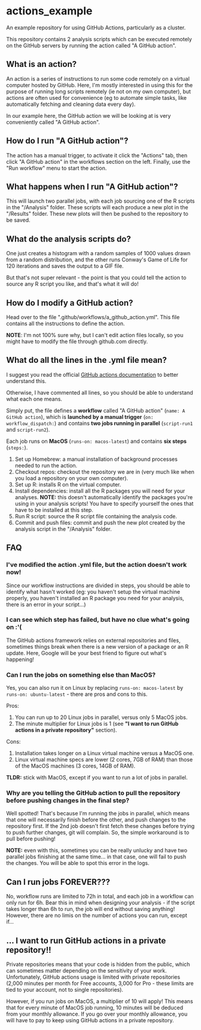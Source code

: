 # actions_example
An example repository for using GitHub Actions, particularly as a cluster.

This repository contains 2 analysis scripts which can be executed remotely on the GitHub servers by running the action called "A GitHub action".


## What is an action?

An action is a series of instructions to run some code remotely on a virtual computer hosted by GitHub. Here, I'm mostly interested in using this for the purpose of running long scripts remotely (ie not on my own computer), but actions are often used for convenience (eg to automate simple tasks, like automatically fetching and cleaning data every day).

In our example here, the GitHub action we will be looking at is very conveniently called "A GitHub action".


## How do I run "A GitHub action"?

The action has a manual trigger, to activate it click the "Actions" tab, then click "A GitHub action" in the workflows section on the left. Finally, use the "Run workflow" menu to start the action.


## What happens when I run "A GitHub action"?

This will launch two parallel jobs, with each job sourcing one of the R scripts in the "/Analysis" folder. These scripts will each produce a new plot in the "/Results" folder. These new plots will then be pushed to the repository to be saved.


## What do the analysis scripts do?

One just creates a histogram with a random samples of 1000 values drawn from a random distribution, and the other runs Conway's Game of Life for 120 iterations and saves the output to a GIF file.

But that's not super relevant - the point is that you could tell the action to source any R script you like, and that's what it will do!


## How do I modify a GitHub action?

Head over to the file ".github/workflows/a_github_action.yml". This file contains all the instructions to define the action.

**NOTE**: I'm not 100% sure why, but I can't edit action files locally, so you might have to modify the file through github.com directly.


## What do all the lines in the .yml file mean?

I suggest you read the official [GitHub actions documentation](https://docs.github.com/en/actions/creating-actions/metadata-syntax-for-github-actions) to better understand this.

Otherwise, I have commented all lines, so you should be able to understand what each one means.

Simply put, the file defines a **workflow** called "A GitHub action" (`name: A GitHub action`), which is **launched by a manual trigger** (`on: workflow_dispatch:`) and contains **two jobs running in parallel** (`script-run1` and `script-run2`).

Each job runs on **MacOS** (`runs-on: macos-latest`) and contains **six steps** (`steps:`).
1) Set up Homebrew: a manual installation of background processes needed to run the action.
2) Checkout repos: checkout the repository we are in (very much like when you load a repository on your own computer).
3) Set up R: installs R on the virtual computer.
4) Install dependencies: install all the R packages you will need for your analyses. **NOTE:** this doesn't automatically identify the packages you're using in your analysis scripts! You have to specify yourself the ones that have to be installed at this step.
5) Run R script: source the R script file containing the analysis code.
6) Commit and push files: commit and push the new plot created by the analysis script in the "/Analysis" folder.


## FAQ

### I've modified the action .yml file, but the action doesn't work now!
Since our workflow instructions are divided in steps, you should be able to identify what hasn't worked (eg: you haven't setup the virtual machine properly, you haven't installed an R package you need for your analysis, there is an error in your script...)


### I can see which step has failed, but have no clue what's going on :'(
The GitHub actions framework relies on external repositories and files, sometimes things break when there is a new version of a package or an R update. Here, Google will be your best friend to figure out what's happening!


### Can I run the jobs on something else than MacOS?
Yes, you can also run it on Linux by replacing `runs-on: macos-latest` by `runs-on: ubuntu-latest` - there are pros and cons to this.

Pros:
1) You can run up to 20 Linux jobs in parallel, versus only 5 MacOS jobs.
2) The minute multiplier for Linux jobs is 1 (see **"I want to run GitHub actions in a private repository"** section).

Cons:
1) Installation takes longer on a Linux virtual machine versus a MacOS one.
2) Linux virtual machine specs are lower (2 cores, 7GB of RAM) than those of the MacOS machines (3 cores, 14GB of RAM).

**TLDR:** stick with MacOS, except if you want to run a lot of jobs in parallel.


### Why are you telling the GitHub action to pull the repository before pushing changes in the final step?
Well spotted! That's because I'm running the jobs in parallel, which means that one will necessarily finish before the other, and push changes to the repository first. If the 2nd job doesn't first fetch these changes before trying to push further changes, git will complain. So, the simple workaround is to pull before pushing!

**NOTE:** even with this, sometimes you can be really unlucky and have two parallel jobs finishing at the same time... in that case, one will fail to push the changes. You will be able to spot this error in the logs.


## Can I run jobs FOREVER???
No, workflow runs are limited to 72h in total, and each job in a workflow can only run for 6h. Bear this in mind when designing your analysis - if the script takes longer than 6h to run, the job will end without saving anything! However, there are no limis on the number of actions you can run, except if...


## ... I want to run GitHub actions in a private repository!!
Private repositories means that your code is hidden from the public, which can sometimes matter depending on the sensitivity of your work. Unfortunately, GitHub actions usage is limited with private repositories (2,000 minutes per month for Free accounts, 3,000 for Pro - these limits are tied to your account, not to single repositories).

However, if you run jobs on MacOS, a multiplier of 10 will apply! This means that for every minute of MacOS job running, 10 minutes will be deduced from your monthly allowance. If you go over your monthly allowance, you will have to pay to keep using GitHub actions in a private repository.


